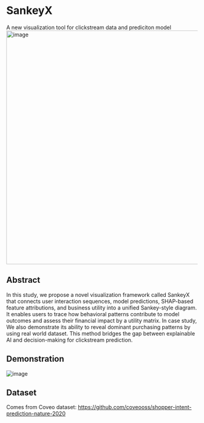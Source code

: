 # SankeyX
A new visualization tool for clickstream data and prediciton model
<img width="616" alt="image" src="https://github.com/user-attachments/assets/9a15f2f1-1f7b-4e56-8a89-3f531c273b2b" />


## Abstract
In this study, we propose a novel visualization framework called SankeyX that connects user interaction sequences, model predictions, SHAP-based feature attributions, and business utility into a unified Sankey-style diagram. It enables users to trace how behavioral patterns contribute to model outcomes and assess their financial impact by a utility matrix. In case study, We also demonstrate its ability to reveal dominant purchasing patterns by using real world dataset. This method bridges the gap between explainable AI and decision-making for clickstream prediction.

## Demonstration

![image](https://github.com/user-attachments/assets/d278702e-fe14-4103-8933-783a90ae7ed2)


## Dataset

Comes from Coveo dataset: https://github.com/coveooss/shopper-intent-prediction-nature-2020
